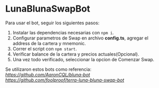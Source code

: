 # LunaBlunaSwapBot

Para usar el bot, seguir los siguientes pasos:

1. Instalar las dependencias necesarias con `npm i`.
2. Configurar parametros de Swap en archivo **config.ts**, agregar el address de la cartera y mnemonic.
3. Correr el script con `npm start`.
4. Verificar balance de la cartera y precios actuales(Opcional).
5. Una vez todo verificado, seleccionar la opcion de Comenzar Swap.

Se utilizaron estos bots como referencia: <br>
*https://github.com/AaronCQL/bluna-bot<br>
https://github.com/foolproof/terra-luna-bluna-swap-bot*
